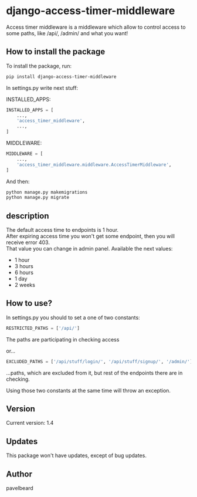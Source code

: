# django-access-timer-middleware

Access timer middleware is a middleware which allow to control access to some paths, like
/api/, /admin/ and what you want!


## How to install the package

To install the package, run:

```bash
pip install django-access-timer-middleware
```
In settings.py write next stuff:

INSTALLED_APPS:
```python
INSTALLED_APPS = [
    ...,
    'access_timer_middleware',
    ...,
]
```

MIDDLEWARE:
```python
MIDDLEWARE = [
    ...,
    'access_timer_middleware.middleware.AccessTimerMiddleware',
]
```

And then:

```bash
python manage.py makemigrations
python manage.py migrate
```
## description

The default access time to endpoints is 1 hour. <br/>
After expiring access time you won't get some endpoint, then you will receive error 403.<br/>
That value you can change in admin panel.
Available the next values:
<ul>
    <li>1 hour</li>
    <li>3 hours</li>
    <li>6 hours</li>
    <li>1 day</li>
    <li>2 weeks</li>
</ul>

## How to use?

In settings.py you should to set a one of two constants:



```python
RESTRICTED_PATHS = ['/api/']
```
The paths are participating in checking access

or...

```python
EXCLUDED_PATHS = ['/api/stuff/login/', '/api/stuff/signup/', '/admin/']
```
...paths, which are excluded from it, but rest of the endpoints there are in checking.

Using those two constants at the same time will throw an exception.


## Version

Current version: 1.4

## Updates

This package won't have updates, except of bug updates.

## Author

pavelbeard